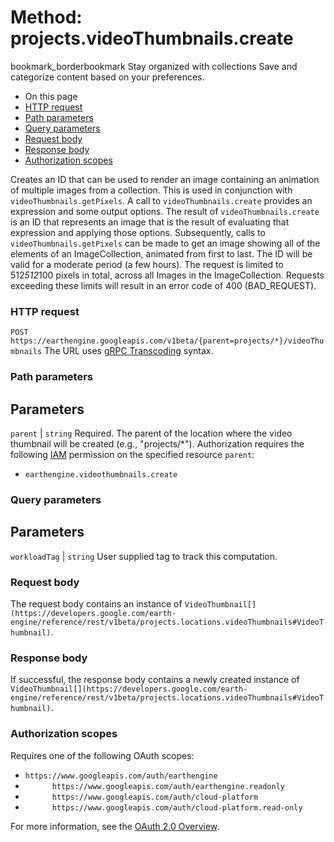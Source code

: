  
#  Method: projects.videoThumbnails.create
bookmark_borderbookmark Stay organized with collections  Save and categorize content based on your preferences. 
  * On this page
  * [HTTP request](https://developers.google.com/earth-engine/reference/rest/v1beta/projects.videoThumbnails/create#http-request)
  * [Path parameters](https://developers.google.com/earth-engine/reference/rest/v1beta/projects.videoThumbnails/create#path-parameters)
  * [Query parameters](https://developers.google.com/earth-engine/reference/rest/v1beta/projects.videoThumbnails/create#query-parameters)
  * [Request body](https://developers.google.com/earth-engine/reference/rest/v1beta/projects.videoThumbnails/create#request-body)
  * [Response body](https://developers.google.com/earth-engine/reference/rest/v1beta/projects.videoThumbnails/create#response-body)
  * [Authorization scopes](https://developers.google.com/earth-engine/reference/rest/v1beta/projects.videoThumbnails/create#authorization-scopes)


Creates an ID that can be used to render an image containing an animation of multiple images from a collection.
This is used in conjunction with `videoThumbnails.getPixels`. A call to `videoThumbnails.create` provides an expression and some output options. The result of `videoThumbnails.create` is an ID that represents an image that is the result of evaluating that expression and applying those options. Subsequently, calls to `videoThumbnails.getPixels` can be made to get an image showing all of the elements of an ImageCollection, animated from first to last. The ID will be valid for a moderate period (a few hours).
The request is limited to 512*512*100 pixels in total, across all Images in the ImageCollection. Requests exceeding these limits will result in an error code of 400 (BAD_REQUEST).
### HTTP request
`POST https://earthengine.googleapis.com/v1beta/{parent=projects/*}/videoThumbnails`
The URL uses [gRPC Transcoding](https://google.aip.dev/127) syntax.
### Path parameters
Parameters  
---  
`parent` |  `string` Required. The parent of the location where the video thumbnail will be created (e.g., "projects/*"). Authorization requires the following [IAM](https://cloud.google.com/iam/docs/) permission on the specified resource `parent`:
  * `earthengine.videothumbnails.create`

  
### Query parameters
Parameters  
---  
`workloadTag` |  `string` User supplied tag to track this computation.  
### Request body
The request body contains an instance of `VideoThumbnail[](https://developers.google.com/earth-engine/reference/rest/v1beta/projects.locations.videoThumbnails#VideoThumbnail)`.
### Response body
If successful, the response body contains a newly created instance of `VideoThumbnail[](https://developers.google.com/earth-engine/reference/rest/v1beta/projects.locations.videoThumbnails#VideoThumbnail)`.
### Authorization scopes
Requires one of the following OAuth scopes:
  * `https://www.googleapis.com/auth/earthengine`
  * `      https://www.googleapis.com/auth/earthengine.readonly`
  * `      https://www.googleapis.com/auth/cloud-platform`
  * `      https://www.googleapis.com/auth/cloud-platform.read-only`


For more information, see the [OAuth 2.0 Overview](https://developers.google.com/identity/protocols/OAuth2).
